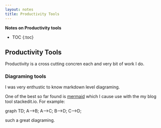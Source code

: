 ```yaml
---
layout: notes 
title: Productivity Tools
---
```

<script src="https://unpkg.com/mermaid@8.0.0/dist/mermaid.min.js"></script>

**Notes on Productivity tools**

* TOC
{:toc}

## Productivity Tools
Productivity is a cross cutting concren each and very bit of work I do. 

### Diagraming tools
I was very enthustic to know markdown level diagraming. 

One of the best so far found is [mermaid](https://mermaid-js.github.io/mermaid/#/) which I cause use with the my blog tool stackedit.io. For example:

<div class="mermaid">
graph TD;
    A-->B;
    A-->C;
    B-->D;
    C-->D;
</div>

such a great diagraming.
<!--stackedit_data:
eyJoaXN0b3J5IjpbLTEzMTY5NjU4NDgsMTQyNDAyMDY0XX0=
-->